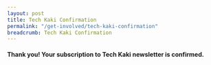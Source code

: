 ```yaml
---
layout: post
title: Tech Kaki Confirmation
permalink: "/get-involved/tech-kaki-confirmation"
breadcrumb: Tech Kaki Confirmation
---
```


#### **Thank you! Your subscription to Tech Kaki newsletter is confirmed.**
